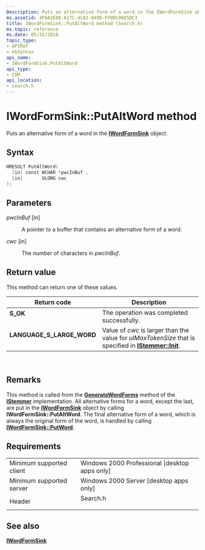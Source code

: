 ```yaml
---
Description: Puts an alternative form of a word in the IWordFormSink object.
ms.assetid: 4F6A3E88-A17C-4CA3-849D-FF0DC06D5DC3
title: IWordFormSink::PutAltWord method (Search.h)
ms.topic: reference
ms.date: 05/31/2018
topic_type: 
- APIRef
- kbSyntax
api_name: 
- IWordFormSink.PutAltWord
api_type: 
- COM
api_location: 
- search.h
---
```


# IWordFormSink::PutAltWord method

Puts an alternative form of a word in the [**IWordFormSink**](/windows/desktop/api/Indexsrv/nn-indexsrv-iwordformsink) object.

## Syntax


```C++
HRESULT PutAltWord(
  [in] const WCHAR *pwcInBuf ,
  [in]       ULONG cwc
);
```



## Parameters

<dl> <dt>

*pwcInBuf* \[in\]
</dt> <dd>

A pointer to a buffer that contains an alternative form of a word.

</dd> <dt>

*cwc* \[in\]
</dt> <dd>

The number of characters in *pwcInBuf*.

</dd> </dl>

## Return value

This method can return one of these values.



| Return code                                                                                              | Description                                                                                                                                       |
|----------------------------------------------------------------------------------------------------------|---------------------------------------------------------------------------------------------------------------------------------------------------|
| <dl> <dt>**S\_OK**</dt> </dl>                     | The operation was completed successfully. <br/>                                                                                             |
| <dl> <dt>**LANGUAGE\_S\_LARGE\_WORD** </dt> </dl> | Value of *cwc* is larger than the value for *ulMaxTokenSize* that is specified in [**IStemmer::Init**](https://msdn.microsoft.com/en-us/library/Bb266436(v=VS.85).aspx). <br/> |



 

## Remarks

This method is called from the [**GenerateWordForms**](https://msdn.microsoft.com/en-us/library/Bb266434(v=VS.85).aspx) method of the [**IStemmer**](https://msdn.microsoft.com/en-us/library/Bb266437(v=VS.85).aspx) implementation. All alternative forms for a word, except the last, are put in the [**IWordFormSink**](/windows/desktop/api/Indexsrv/nn-indexsrv-iwordformsink) object by calling **IWordFormSink::PutAltWord**. The final alternative form of a word, which is always the original form of the word, is handled by calling [**IWordFormSink::PutWord**](iwordformsink-putword.md).

## Requirements



|                                     |                                                                                     |
|-------------------------------------|-------------------------------------------------------------------------------------|
| Minimum supported client<br/> | Windows 2000 Professional \[desktop apps only\]<br/>                          |
| Minimum supported server<br/> | Windows 2000 Server \[desktop apps only\]<br/>                                |
| Header<br/>                   | <dl> <dt>Search.h</dt> </dl> |



## See also

<dl> <dt>

[**IWordFormSink**](/windows/desktop/api/Indexsrv/nn-indexsrv-iwordformsink)
</dt> </dl>

 

 




